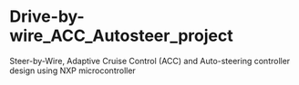 # Drive-by-wire_ACC_Autosteer_project
Steer-by-Wire, Adaptive Cruise Control (ACC) and Auto-steering controller design using NXP microcontroller 
